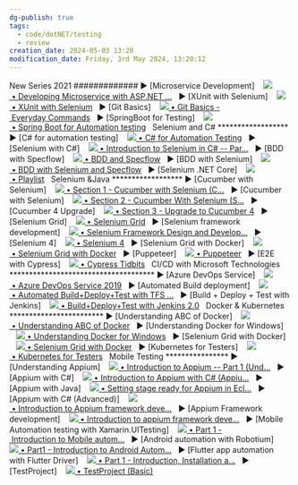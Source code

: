 ```yaml
---
dg-publish: true
tags:
  - code/dotNET/testing
  - review
creation_date: 2024-05-03 13:20
modification_date: Friday, 3rd May 2024, 13:20:12
---
```


New Series 2021 ############# ► [Microservice Development]    [![](https://www.gstatic.com/youtube/img/watch/yt_favicon.png) • Developing Microservice with ASP.NET ...](https://www.youtube.com/playlist?list=PL6tu16kXT9PrlCX-b1o0WdBc56rXHJXLy)   ► [XUnit with Selenium]    [![](https://www.gstatic.com/youtube/img/watch/yt_favicon.png) • XUnit with Selenium](https://www.youtube.com/playlist?list=PL6tu16kXT9Prbp7hTEb-M-luddsRJZKJ2)   ► [Git Basics]    [![](https://www.gstatic.com/youtube/img/watch/yt_favicon.png) • Git Basics - Everyday Commands](https://www.youtube.com/playlist?list=PL6tu16kXT9PqIcfMOE9hX81cVOnmiM1E2)   ► [SpringBoot for Testing]    [![](https://www.gstatic.com/youtube/img/watch/yt_favicon.png) • Spring Boot for Automation testing](https://www.youtube.com/playlist?list=PL6tu16kXT9PrDr6kMGQ-CgnvCsFxrq1eS)   Selenium and C# ****************** ► [C# for automation testing]    [![](https://www.gstatic.com/youtube/img/watch/yt_favicon.png) • C# for Automation Testing](https://www.youtube.com/playlist?list=PL6tu16kXT9Pp3NFZgLbPZXEykeGQwxGSx)   ► [Selenium with C#]    [![](https://www.gstatic.com/youtube/img/watch/yt_favicon.png) • Introduction to Selenium in C# -- Par...](https://www.youtube.com/watch?v=mluLgBywW0Y&list=PL6tu16kXT9PqKSouJUV6sRVgmcKs-VCqo&index=1&t=0s)   ► [BDD with Specflow]    [![](https://www.gstatic.com/youtube/img/watch/yt_favicon.png) • BDD and Specflow](https://www.youtube.com/playlist?list=PL6tu16kXT9Pp3wrsaYyNRnK1QkvVv6qdI)   ► [BDD with Selenium]    [![](https://www.gstatic.com/youtube/img/watch/yt_favicon.png) • BDD with Selenium and Specflow](https://www.youtube.com/playlist?list=PL6tu16kXT9PrAjLHMTtttMybnV1kDpCXk)   ► [Selenium .NET Core]    [![](https://www.gstatic.com/youtube/img/watch/yt_favicon.png) • Playlist](https://www.youtube.com/playlist?list=PL6tu16kXT9PqLJfuuLcvHnE61pzD8Dq9M)   Selenium &Java ****************** ► [Cucumber with Selenium]    [![](https://www.gstatic.com/youtube/img/watch/yt_favicon.png) • Section 1 - Cucumber with Selenium (C...](https://www.youtube.com/playlist?list=PL6tu16kXT9PpteusHGISu_lHcV6MbBtA6)   ► [Cucumber with Selenium]    [![](https://www.gstatic.com/youtube/img/watch/yt_favicon.png) • Section 2 - Cucumber With Selenium (S...](https://www.youtube.com/playlist?list=PL6tu16kXT9Pqr70SZlwcmTSAfOw_0Qj3R)   ► [Cucumber 4 Upgrade]    [![](https://www.gstatic.com/youtube/img/watch/yt_favicon.png) • Section 3 - Upgrade to Cucumber 4](https://www.youtube.com/playlist?list=PL6tu16kXT9PoT4gRr5F00r1lPaTszk_-q)   ► [Selenium Grid]    [![](https://www.gstatic.com/youtube/img/watch/yt_favicon.png) • Selenium Grid](https://www.youtube.com/playlist?list=PL6tu16kXT9Po4YMQz_uEd5FN4V3UyAZi6)   ► [Selenium framework development]    [![](https://www.gstatic.com/youtube/img/watch/yt_favicon.png) • Selenium Framework Design and Develop...](https://www.youtube.com/playlist?list=PL6tu16kXT9Prgk2f37ozqcdZac9pSATf6)   ► [Selenium 4]    [![](https://www.gstatic.com/youtube/img/watch/yt_favicon.png) • Selenium 4](https://www.youtube.com/playlist?list=PL6tu16kXT9PoYFpoLR0OaDuZDjblBPxuO)   ► [Selenium Grid with Docker]    [![](https://www.gstatic.com/youtube/img/watch/yt_favicon.png) • Selenium Grid with Docker](https://www.youtube.com/playlist?list=PL6tu16kXT9PrgjktYZJ9-ISDTEimjjxv7)   ► [Puppeteer]    [![](https://www.gstatic.com/youtube/img/watch/yt_favicon.png) • Puppeteer](https://www.youtube.com/playlist?list=PL6tu16kXT9Pp4nyF6XrHIB79ezFmyZVUA)   ► [E2E with Cypress]    [![](https://www.gstatic.com/youtube/img/watch/yt_favicon.png) • Cypress Tidbits](https://www.youtube.com/playlist?list=PL6tu16kXT9Pr8l0ATSpoijQ4HM8aeJMMz)   CI/CD with Microsoft Technologies ************************************* ► [Azure DevOps Service]    [![](https://www.gstatic.com/youtube/img/watch/yt_favicon.png) • Azure DevOps Service 2019](https://www.youtube.com/playlist?list=PL6tu16kXT9PraZR-JtQcKLTuwIkkLTThk)   ► [Automated Build deployment]    [![](https://www.gstatic.com/youtube/img/watch/yt_favicon.png) • Automated Build+Deploy+Test with TFS ...](https://www.youtube.com/playlist?list=PL6tu16kXT9PrnirBYc9kyUWM3ODffrwDt)   ► [Build + Deploy + Test with Jenkins]    [![](https://www.gstatic.com/youtube/img/watch/yt_favicon.png) • Build+Deploy+Test with Jenkins 2.0](https://www.youtube.com/playlist?list=PL6tu16kXT9PqIe2b0BGul-cXbmwGt7Ihw)   Docker & Kubernetes ************************ ► [Understanding ABC of Docker]    [![](https://www.gstatic.com/youtube/img/watch/yt_favicon.png) • Understanding ABC of Docker](https://www.youtube.com/playlist?list=PL6tu16kXT9PqdhOZk4MNVtQDJp6xFrotg)   ► [Understanding Docker for Windows]    [![](https://www.gstatic.com/youtube/img/watch/yt_favicon.png) • Understanding Docker for Windows](https://www.youtube.com/playlist?list=PL6tu16kXT9PrTeP07thlsrF8Sf9zHXmh5)   ► [Selenium Grid with Docker]    [![](https://www.gstatic.com/youtube/img/watch/yt_favicon.png) • Selenium Grid with Docker](https://www.youtube.com/playlist?list=PL6tu16kXT9PrgjktYZJ9-ISDTEimjjxv7)   ► [Kubernetes for Testers]    [![](https://www.gstatic.com/youtube/img/watch/yt_favicon.png) • Kubernetes for Testers](https://www.youtube.com/playlist?list=PL6tu16kXT9PpKXQADb8AyJ1zHyp7xDHHo)   Mobile Testing **************** ► [Understanding Appium]    [![](https://www.gstatic.com/youtube/img/watch/yt_favicon.png) • Introduction to Appium -- Part 1 (Und...](https://www.youtube.com/watch?v=jKT6QNXl7fM&list=PL6tu16kXT9PrwN6kbGvGt3hbrmE9nPgro&index=1&t=0s)   ► [Appium with C#]    [![](https://www.gstatic.com/youtube/img/watch/yt_favicon.png) • Introduction to Appium with C# (Appiu...](https://www.youtube.com/watch?v=LCSHUO_xn6Y&list=PL6tu16kXT9PqkI3M8alhdJBeh9-i7srt_&index=1&t=0s)   ► [Appium with Java]    [![](https://www.gstatic.com/youtube/img/watch/yt_favicon.png) • Setting stage ready for Appium in Ecl...](https://www.youtube.com/watch?v=HwcJhUVbkfk&list=PL6tu16kXT9PqE5Z05cqs-nnnBaVhNDP5z&index=1&t=0s)   ► [Appium with C# (Advanced)]    [![](https://www.gstatic.com/youtube/img/watch/yt_favicon.png) • Introduction to Appium framework deve...](https://www.youtube.com/watch?v=tr_4HLYCyfs&list=PL6tu16kXT9PqEHCwx3QXaNpFn9wt8I8-4&index=1&t=0s)   ► [Appium Framework development]    [![](https://www.gstatic.com/youtube/img/watch/yt_favicon.png) • Introduction to appium framework deve...](https://www.youtube.com/watch?v=v-xjS6NijCQ&list=PL6tu16kXT9PpePM_yt5Hg-AQqe7_ftH87&index=1&t=0s)   ► [Mobile Automation testing with Xamarin.UITesting]    [![](https://www.gstatic.com/youtube/img/watch/yt_favicon.png) • Part 1 - Introduction to Mobile autom...](https://www.youtube.com/watch?v=3x7chLZv-UY&list=PL6tu16kXT9PrMxnBCfaw-24nVNoY-SZ9U&index=1&t=0s)   ► [Android automation with Robotium]    [![](https://www.gstatic.com/youtube/img/watch/yt_favicon.png) • Part1 - Introduction to Android Autom...](https://www.youtube.com/watch?v=KNjZ-eR00GA&list=PL6tu16kXT9Pr8HFB2Cmne0RxwcyM6qB8e&index=1&t=0s)   ► [Flutter app automation with Flutter Driver]    [![](https://www.gstatic.com/youtube/img/watch/yt_favicon.png) • Part 1 - Introduction, Installation a...](https://www.youtube.com/watch?v=9wNa48EiksM&list=PL6tu16kXT9PrzZbUTUscEYOHHTVEKPLha&index=1&t=0s)   ► [TestProject]    [![](https://www.gstatic.com/youtube/img/watch/yt_favicon.png) • TestProject (Basic)](https://www.youtube.com/playlist?list=PL6tu16kXT9PrUJ842VaGcSNqIN7THFUlN)